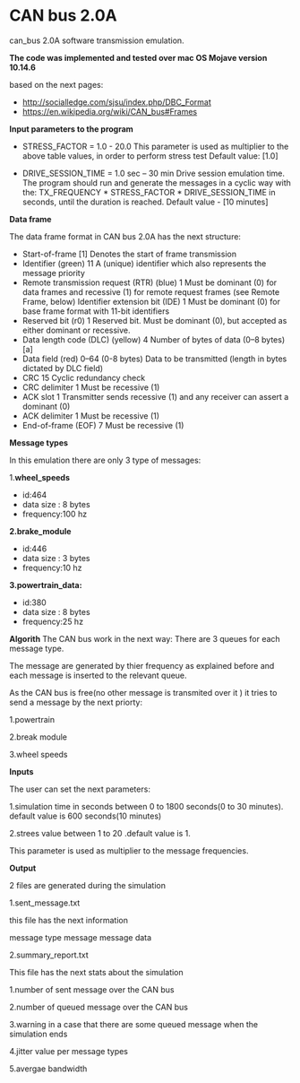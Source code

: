 # CAN bus 2.0A
can_bus 2.0A software transmission emulation.

**The code was implemented and tested over mac OS Mojave version 10.14.6**

based on the next pages:
- http://socialledge.com/sjsu/index.php/DBC_Format
- https://en.wikipedia.org/wiki/CAN_bus#Frames

**Input parameters to the program**

- STRESS_FACTOR = 1.0 - 20.0
This parameter is used as multiplier to the above table values, in order to perform stress test
Default value: [1.0]

- DRIVE_SESSION_TIME = 1.0 sec – 30 min
Drive session emulation time. The program should run and generate the messages in a cyclic way with the:
TX_FREQUENCY * STRESS_FACTOR * DRIVE_SESSION_TIME in seconds, until the duration is reached.
Default value - [10 minutes]


**Data frame**

The data frame format in CAN bus 2.0A has the next structure:

- Start-of-frame [1]	Denotes the start of frame transmission
- Identifier (green)	11	A (unique) identifier which also represents the message priority
- Remote transmission request (RTR) (blue)	1	Must be dominant (0) for data frames and recessive (1) for remote request frames (see Remote Frame, below)
Identifier extension bit (IDE)	1	Must be dominant (0) for base frame format with 11-bit identifiers
- Reserved bit (r0)	1	Reserved bit. Must be dominant (0), but accepted as either dominant or recessive.
- Data length code (DLC) (yellow)	4	Number of bytes of data (0–8 bytes)[a]
- Data field (red)	0–64 (0-8 bytes)	Data to be transmitted (length in bytes dictated by DLC field)
- CRC	15	Cyclic redundancy check
- CRC delimiter	1	Must be recessive (1)
- ACK slot	1	Transmitter sends recessive (1) and any receiver can assert a dominant (0)
- ACK delimiter	1	Must be recessive (1)
- End-of-frame (EOF)	7	Must be recessive (1)


**Message types**

In this emulation there are only 3 type of messages:

1.**wheel_speeds**
- id:464
- data size : 8 bytes
- frequency:100 hz

**2.brake_module**
- id:446
- data size : 3 bytes
- frequency:10 hz

**3.powertrain_data:**
- id:380
- data size : 8 bytes
- frequency:25 hz

**Algorith**
The CAN bus work in the next way:
There are 3 queues for each message type.

The message are generated by thier frequency as explained before and each message is inserted to the relevant queue.

As the CAN bus is free(no other message is transmited over it  ) it tries to send a message by the next priorty:

1.powertrain

2.break module

3.wheel speeds


**Inputs**

The user can set the next parameters:

1.simulation time in seconds between 0 to 1800 seconds(0 to 30 minutes). default value is 600 seconds(10 minutes)

2.strees value between 1 to 20 .default value is 1.

This parameter is used as multiplier to the message frequencies.

**Output**

2 files are generated during the simulation

1.sent_message.txt

this file has the next information

<time stamp in usec> message type message message data
  
2.summary_report.txt
  
This file has the next stats about the simulation

1.number of sent message over the CAN bus
  
2.number of queued message over the CAN bus
  
3.warning in a case that there are some queued message when the simulation ends
  
4.jitter value per message types
  
5.avergae bandwidth












